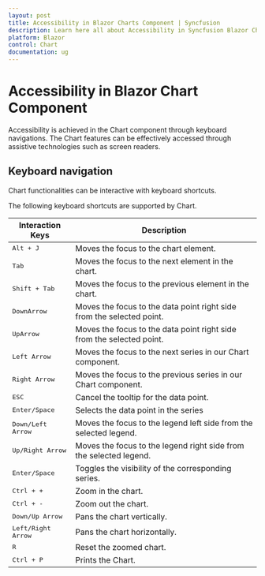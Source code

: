 ```yaml
---
layout: post
title: Accessibility in Blazor Charts Component | Syncfusion
description: Learn here all about Accessibility in Syncfusion Blazor Charts component.
platform: Blazor
control: Chart
documentation: ug
---
```


# Accessibility in Blazor Chart Component

Accessibility is achieved in the Chart component through keyboard navigations. The Chart features can be effectively accessed through assistive technologies such as screen readers.

## Keyboard navigation

Chart functionalities can be interactive with keyboard shortcuts.

The following keyboard shortcuts are supported by Chart.

Interaction Keys |Description
-----|-----
<kbd>Alt + J</kbd> |Moves the focus to the chart element.
<kbd>Tab</kbd> |Moves the focus to the next element in the chart.
<kbd>Shift + Tab</kbd> |Moves the focus to the previous element in the chart.
<kbd>DownArrow</kbd> |Moves the focus to the data point right side from the selected point.
<kbd>UpArrow</kbd> |Moves the focus to the data point right side from the selected point.
<kbd>Left Arrow</kbd> |Moves the focus to the next series in our Chart component.
<kbd>Right Arrow</kbd> |Moves the focus to the previous series in our Chart component.
<kbd>ESC</kbd> |Cancel the tooltip for the data point.
<kbd>Enter/Space</kbd> |Selects the data point in the series
<kbd>Down/Left Arrow</kbd> |Moves the focus to the legend left side from the selected legend.
<kbd>Up/Right Arrow</kbd> | Moves the focus to the legend right side from the selected legend.
<kbd>Enter/Space</kbd> |Toggles the visibility of the corresponding series.
<kbd>Ctrl + +</kbd> |Zoom in the chart.
<kbd>Ctrl + -</kbd> |Zoom out the chart.
<kbd>Down/Up Arrow</kbd> |Pans the chart vertically.
<kbd>Left/Right Arrow</kbd> |Pans the chart horizontally.
<kbd>R</kbd> |Reset the zoomed chart.
<kbd>Ctrl + P</kbd> |Prints the Chart.